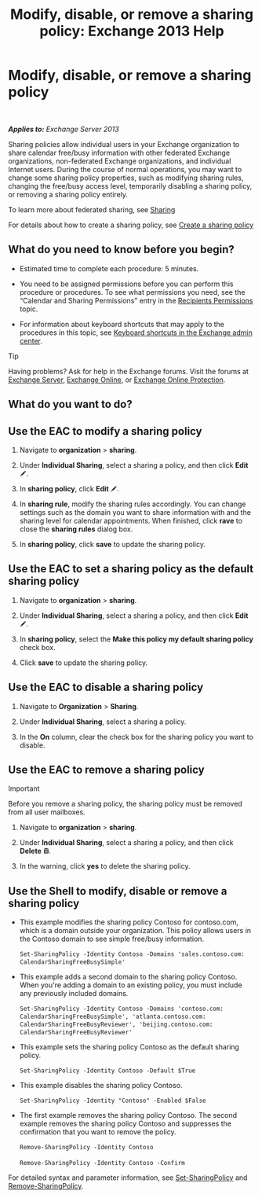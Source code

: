 ﻿---
title: 'Modify, disable, or remove a sharing policy: Exchange 2013 Help'
TOCTitle: Modify, disable, or remove a sharing policy
ms:assetid: 714af42d-ca29-4bb4-ac48-f0b3d4fd1c15
ms:mtpsurl: https://technet.microsoft.com/en-us/library/JJ657460(v=EXCHG.150)
ms:contentKeyID: 49289300
ms.date: 12/09/2016
mtps_version: v=EXCHG.150
---

# Modify, disable, or remove a sharing policy

 

_**Applies to:** Exchange Server 2013_


Sharing policies allow individual users in your Exchange organization to share calendar free/busy information with other federated Exchange organizations, non-federated Exchange organizations, and individual Internet users. During the course of normal operations, you may want to change some sharing policy properties, such as modifying sharing rules, changing the free/busy access level, temporarily disabling a sharing policy, or removing a sharing policy entirely.

To learn more about federated sharing, see [Sharing](sharing-exchange-2013-help.md)

For details about how to create a sharing policy, see [Create a sharing policy](create-a-sharing-policy-exchange-2013-help.md)

## What do you need to know before you begin?

  - Estimated time to complete each procedure: 5 minutes.

  - You need to be assigned permissions before you can perform this procedure or procedures. To see what permissions you need, see the “Calendar and Sharing Permissions” entry in the [Recipients Permissions](recipients-permissions-exchange-2013-help.md) topic.

  - For information about keyboard shortcuts that may apply to the procedures in this topic, see [Keyboard shortcuts in the Exchange admin center](keyboard-shortcuts-in-the-exchange-admin-center-exchange-online-protection-help.md).


> [!TIP]
> Having problems? Ask for help in the Exchange forums. Visit the forums at <A href="https://go.microsoft.com/fwlink/p/?linkid=60612">Exchange Server</A>, <A href="https://go.microsoft.com/fwlink/p/?linkid=267542">Exchange Online</A>, or <A href="https://go.microsoft.com/fwlink/p/?linkid=285351">Exchange Online Protection</A>.



## What do you want to do?

## Use the EAC to modify a sharing policy

1.  Navigate to **organization** \> **sharing**.

2.  Under **Individual Sharing**, select a sharing a policy, and then click **Edit** ![Edit icon](images/JJ218640.6f53ccb2-1f13-4c02-bea0-30690e6ea71d(EXCHG.150).gif "Edit icon").

3.  In **sharing policy**, click **Edit** ![Edit icon](images/JJ218640.6f53ccb2-1f13-4c02-bea0-30690e6ea71d(EXCHG.150).gif "Edit icon").

4.  In **sharing rule**, modify the sharing rules accordingly. You can change settings such as the domain you want to share information with and the sharing level for calendar appointments. When finished, click **rave** to close the **sharing rules** dialog box.

5.  In **sharing policy**, click **save** to update the sharing policy.

## Use the EAC to set a sharing policy as the default sharing policy

1.  Navigate to **organization** \> **sharing**.

2.  Under **Individual Sharing**, select a sharing a policy, and then click **Edit** ![Edit icon](images/JJ218640.6f53ccb2-1f13-4c02-bea0-30690e6ea71d(EXCHG.150).gif "Edit icon").

3.  In **sharing policy**, select the **Make this policy my default sharing policy** check box.

4.  Click **save** to update the sharing policy.

## Use the EAC to disable a sharing policy

1.  Navigate to **Organization** \> **Sharing**.

2.  Under **Individual Sharing**, select a sharing a policy.

3.  In the **On** column, clear the check box for the sharing policy you want to disable.

## Use the EAC to remove a sharing policy


> [!IMPORTANT]
> Before you remove a sharing policy, the sharing policy must be removed from all user mailboxes.



1.  Navigate to **organization** \> **sharing**.

2.  Under **Individual Sharing**, select a sharing a policy, and then click **Delete** ![Delete icon](images/Dd298078.14f639f6-61e8-4418-bbfb-0db14de9d2f5(EXCHG.150).gif "Delete icon").

3.  In the warning, click **yes** to delete the sharing policy.

## Use the Shell to modify, disable or remove a sharing policy

  - This example modifies the sharing policy Contoso for contoso.com, which is a domain outside your organization. This policy allows users in the Contoso domain to see simple free/busy information.
    
        Set-SharingPolicy -Identity Contoso -Domains 'sales.contoso.com: CalendarSharingFreeBusySimple'

  - This example adds a second domain to the sharing policy Contoso. When you're adding a domain to an existing policy, you must include any previously included domains.
    
        Set-SharingPolicy -Identity Contoso -Domains 'contoso.com: CalendarSharingFreeBusySimple', 'atlanta.contoso.com: CalendarSharingFreeBusyReviewer', 'beijing.contoso.com: CalendarSharingFreeBusyReviewer'

  - This example sets the sharing policy Contoso as the default sharing policy.
    
        Set-SharingPolicy -Identity Contoso -Default $True

  - This example disables the sharing policy Contoso.
    
        Set-SharingPolicy -Identity "Contoso" -Enabled $False

  - The first example removes the sharing policy Contoso. The second example removes the sharing policy Contoso and suppresses the confirmation that you want to remove the policy.
    
        Remove-SharingPolicy -Identity Contoso
    
        Remove-SharingPolicy -Identity Contoso -Confirm

For detailed syntax and parameter information, see [Set-SharingPolicy](https://technet.microsoft.com/en-us/library/dd297931\(v=exchg.150\)) and [Remove-SharingPolicy](https://technet.microsoft.com/en-us/library/dd351071\(v=exchg.150\)).

